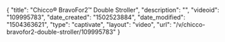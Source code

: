 {
    "title": "Chicco&reg; BravoFor2&trade; Double Stroller",
    "description": "",
    "videoid": "109995783",
    "date_created": "1502523884",
    "date_modified": "1504363621",
    "type": "captivate",
    "layout": "video",
    "url": "\/v\/chicco-bravofor2-double-stroller\/109995783"
}